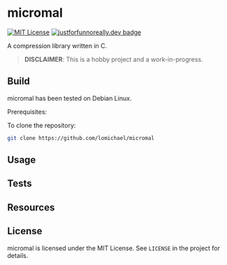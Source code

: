 # micromal
[![MIT License](https://img.shields.io/badge/license-MIT-blue)](/LICENSE)
[![justforfunnoreally.dev badge](https://img.shields.io/badge/justforfunnoreally-dev-9ff)](https://justforfunnoreally.dev)

A compression library written in C.

> **DISCLAIMER**: This is a hobby project and a work-in-progress.

## Build
micromal has been tested on Debian Linux.

Prerequisites:

To clone the repository:
```sh
git clone https://github.com/lomichael/micromal
```

## Usage

## Tests

## Resources

## License
micromal is licensed under the MIT License. See `LICENSE` in the project for details.
